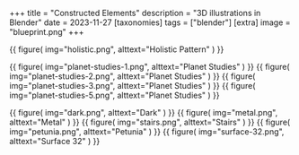 +++
title = "Constructed Elements"
description = "3D illustrations in Blender"
date = 2023-11-27
[taxonomies]
tags = ["blender"]
[extra]
image = "blueprint.png"
+++


{{
        figure(
                img="holistic.png",
                alttext="Holistic Pattern"
        )
}}

<div class="sideBySide full-width">
{{
        figure(
                img="planet-studies-1.png",
                alttext="Planet Studies"
        )
}}
{{
        figure(
                img="planet-studies-2.png",
                alttext="Planet Studies"
        )
}}
{{
        figure(
                img="planet-studies-3.png",
                alttext="Planet Studies"
        )
}}
{{
        figure(
                img="planet-studies-5.png",
                alttext="Planet Studies"
        )
}}
</div>

{{
        figure(
                img="dark.png",
                alttext="Dark"
        )
}}
{{
        figure(
                img="metal.png",
                alttext="Metal"
        )
}}
{{
        figure(
                img="stairs.png",
                alttext="Stairs"
        )
}}
{{
        figure(
                img="petunia.png",
                alttext="Petunia"
        )
}}
{{
        figure(
                img="surface-32.png",
                alttext="Surface 32"
        )
}}